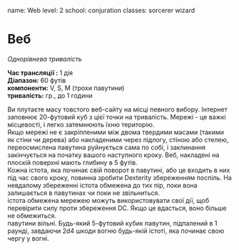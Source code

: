 name: Web level: 2 school: conjuration classes: sorcerer wizard

# Веб
_Однорівнева тривалість_

**Час трансляції :** 1 дія    
**Діапазон:** 60 футів    
**компоненти:** V, S, М (трохи павутини)    
**тривалість:** гр., до 1 години

Ви плутаєте масу товстого веб-сайту на місці певного вибору. Інтернет заповнює 20-футовий куб з цієї точки на тривалість. Мережі - це важкі місцевості, і легко затемнюють їхню територію.    
Якщо мережі не є закріпленими між двома твердими масами (такими як стіни чи дерева) або накладеними через підлогу, стіною або стелею, переосмислена павутина руйнується сама по собі, і заклинання закінчується на початку вашого наступного кроку. Веб, накладені на плоскій поверхні мають глибину в 5 футів.    
Кожна істота, яка починає свій поворот в павутині, або це входить в них під час свого кроку, повинна зробити Dexterity збереженням поспіль. На невдалому збереженні істота обмежена до тих пір, поки вона залишається в павутинах чи поки не звільниться.    
істота обмежена мережею можуть використовувати свої дії, щоб перевірити силу проти збереження DC. Якщо це вдасться, воно більше не обмежиться.    
павутини вільні. Будь-який 5-футовий кубик павутин, підпалений в 1 раунді, завдаючи 2d4 шкоди вогню будь-якій істоті, яка починає свою чергу у вогні. 